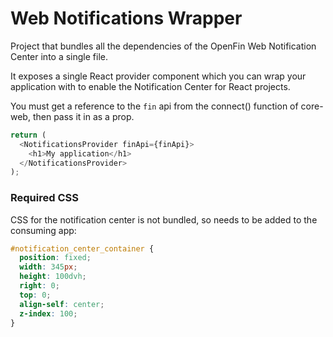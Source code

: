 # Web Notifications Wrapper

Project that bundles all the dependencies of the OpenFin Web Notification Center into a single file.

It exposes a single React provider component which you can wrap your application with to enable the Notification Center for React projects.

You must get a reference to the `fin` api from the connect() function of core-web, then pass it in as a prop. 

``` typescript
return (
  <NotificationsProvider finApi={finApi}>
    <h1>My application</h1>
  </NotificationsProvider>
);
```

### Required CSS

CSS for the notification center is not bundled, so needs to be added to the consuming app:

```css
#notification_center_container {
  position: fixed;
  width: 345px;
  height: 100dvh;
  right: 0;
  top: 0;
  align-self: center;
  z-index: 100;
}
```
